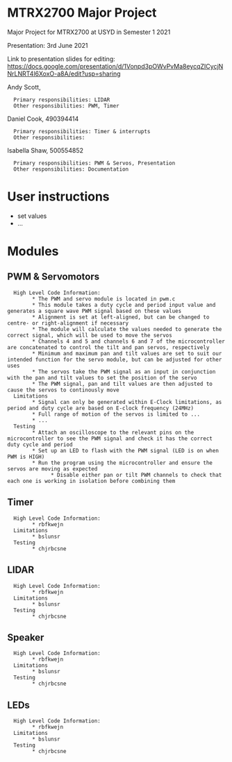 # MTRX2700 Major Project
Major Project for MTRX2700 at USYD in Semester 1 2021 

Presentation: 3rd June 2021

Link to presentation slides for editing:
https://docs.google.com/presentation/d/1Vonpd3pOWvPvMa8eycqZICycjNNrLNRT4l6XoxO-a8A/edit?usp=sharing

Andy Scott, 

      Primary responsibilities: LIDAR
      Other responsibilities: PWM, Timer
      
Daniel Cook, 490394414

      Primary responsibilities: Timer & interrupts
      Other responsibilities:
      
Isabella Shaw, 500554852

      Primary responsibilities: PWM & Servos, Presentation
      Other responsibilities: Documentation
      
# User instructions      
* set values
* ...

# Modules
## PWM & Servomotors
      High Level Code Information:
            * The PWM and servo module is located in pwm.c
            * This module takes a duty cycle and period input value and generates a square wave PWM signal based on these values
            * Alignment is set at left-aligned, but can be changed to centre- or right-alignment if necessary
            * The module will calculate the values needed to generate the correct signal, which will be used to move the servos
            * Channels 4 and 5 and channels 6 and 7 of the microcontroller are concatenated to control the tilt and pan servos, respectively
            * Minimum and maximum pan and tilt values are set to suit our intended function for the servo module, but can be adjusted for other uses
            * The servos take the PWM signal as an input in conjunction with the pan and tilt values to set the position of the servo
            * The PWM signal, pan and tilt values are then adjusted to cause the servos to continously move
      Limitations
            * Signal can only be generated within E-Clock limitations, as period and duty cycle are based on E-clock frequency (24MHz)
            * Full range of motion of the servos is limited to ...
            * ...
      Testing
            * Attach an oscilloscope to the relevant pins on the microcontroller to see the PWM signal and check it has the correct duty cycle and period
            * Set up an LED to flash with the PWM signal (LED is on when PWM is HIGH)
            * Run the program using the microcontroller and ensure the servos are moving as expected
                  * Disable either pan or tilt PWM channels to check that each one is working in isolation before combining them
## Timer
      High Level Code Information:
            * rbfkwejn
      Limitations
            * bslunsr
      Testing
            * chjrbcsne
            
## LIDAR
      High Level Code Information:
            * rbfkwejn
      Limitations
            * bslunsr
      Testing
            * chjrbcsne
            
## Speaker
      High Level Code Information:
            * rbfkwejn
      Limitations
            * bslunsr
      Testing
            * chjrbcsne
            
## LEDs
      High Level Code Information:
            * rbfkwejn
      Limitations
            * bslunsr
      Testing
            * chjrbcsne
            
